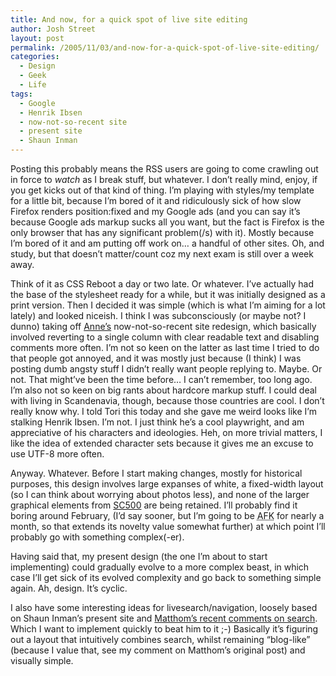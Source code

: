 ```yaml
---
title: And now, for a quick spot of live site editing
author: Josh Street
layout: post
permalink: /2005/11/03/and-now-for-a-quick-spot-of-live-site-editing/
categories:
  - Design
  - Geek
  - Life
tags:
  - Google
  - Henrik Ibsen
  - now-not-so-recent site
  - present site
  - Shaun Inman
---
```

Posting this probably means the RSS users are going to come crawling out in force to *watch* as I break stuff, but whatever. I don&#8217;t really mind, enjoy, if you get kicks out of that kind of thing. I&#8217;m playing with styles/my template for a little bit, because I&#8217;m bored of it and ridiculously sick of how slow Firefox renders position:fixed and my Google ads (and you can say it&#8217;s because Google ads markup sucks all you want, but the fact is Firefox is the only browser that has any significant problem(/s) with it). Mostly because I&#8217;m bored of it and am putting off work on&#8230; a handful of other sites. Oh, and study, but that doesn&#8217;t matter/count coz my next exam is still over a week away.

Think of it as CSS Reboot a day or two late. Or whatever. I&#8217;ve actually had the base of the stylesheet ready for a while, but it was initially designed as a print version. Then I decided it was simple (which is what I&#8217;m aiming for a lot lately) and looked niceish. I think I was subconsciously (or maybe not? I dunno) taking off [Anne&#8217;s][1] now-not-so-recent site redesign, which basically involved reverting to a single column with clear readable text and disabling comments more often. I&#8217;m not so keen on the latter as last time I tried to do that people got annoyed, and it was mostly just because (I think) I was posting dumb angsty stuff I didn&#8217;t really want people replying to. Maybe. Or not. That might&#8217;ve been the time before&#8230; I can&#8217;t remember, too long ago. I&#8217;m also not so keen on big rants about hardcore markup stuff. I could deal with living in Scandenavia, though, because those countries are cool. I don&#8217;t really know why. I told Tori this today and she gave me weird looks like I&#8217;m stalking Henrik Ibsen. I&#8217;m not. I just think he&#8217;s a cool playwright, and am appreciative of his characters and ideologies. Heh, on more trivial matters, I like the idea of extended character sets because it gives me an excuse to use UTF-8 more often.

Anyway. Whatever. Before I start making changes, mostly for historical purposes, this design involves large expanses of white, a fixed-width layout (so I can think about worrying about photos less), and none of the larger graphical elements from [SC500][2] are being retained. I&#8217;ll probably find it boring around February, (I&#8217;d say sooner, but I&#8217;m going to be <acronym title="Away from keyboard">AFK</acronym> for nearly a month, so that extends its novelty value somewhat further) at which point I&#8217;ll probably go with something complex(-er).

Having said that, my present design (the one I&#8217;m about to start implementing) could gradually evolve to a more complex beast, in which case I&#8217;ll get sick of its evolved complexity and go back to something simple again. Ah, design. It&#8217;s cyclic.

I also have some interesting ideas for livesearch/navigation, loosely based on Shaun Inman&#8217;s present site and [Matthom&#8217;s recent comments on search][3]. Which I want to implement quickly to beat him to it ;-) Basically it&#8217;s figuring out a layout that intuitively combines search, whilst remaining &#8220;blog-like&#8221; (because I value that, see my comment on Matthom&#8217;s original post) and visually simple.

 [1]: http://annevankesteren.nl/
 [2]: http://www.joahua.com/blog/2005/06/27/a-new-theme
 [3]: http://www.matthom.com/archive/2005/10/26/searching-vs-navigating